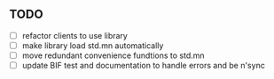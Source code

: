 TODO
----
 * [ ] refactor clients to use library
 * [ ] make library load std.mn automatically
 * [ ] move redundant convenience fundtions to std.mn
 * [ ] update BIF test and documentation to handle errors and be n'sync
